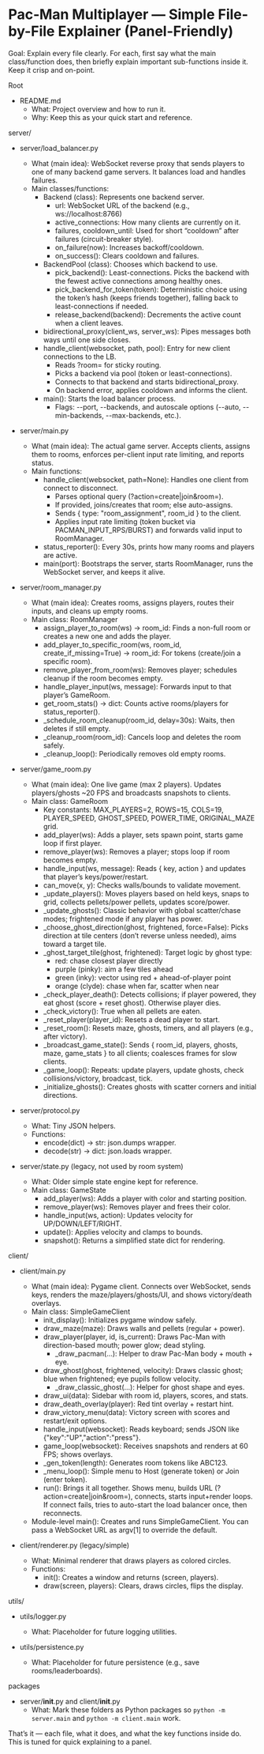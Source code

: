 # Pac‑Man Multiplayer — Simple File-by-File Explainer (Panel-Friendly)

Goal: Explain every file clearly. For each, first say what the main class/function does, then briefly explain important sub-functions inside it. Keep it crisp and on-point.


Root
- README.md
  - What: Project overview and how to run it.
  - Why: Keep this as your quick start and reference.


server/
- server/load_balancer.py
  - What (main idea): WebSocket reverse proxy that sends players to one of many backend game servers. It balances load and handles failures.
  - Main classes/functions:
    - Backend (class): Represents one backend server.
      - url: WebSocket URL of the backend (e.g., ws://localhost:8766)
      - active_connections: How many clients are currently on it.
      - failures, cooldown_until: Used for short “cooldown” after failures (circuit-breaker style).
      - on_failure(now): Increases backoff/cooldown.
      - on_success(): Clears cooldown and failures.
    - BackendPool (class): Chooses which backend to use.
      - pick_backend(): Least-connections. Picks the backend with the fewest active connections among healthy ones.
      - pick_backend_for_token(token): Deterministic choice using the token’s hash (keeps friends together), falling back to least-connections if needed.
      - release_backend(backend): Decrements the active count when a client leaves.
    - bidirectional_proxy(client_ws, server_ws): Pipes messages both ways until one side closes.
    - handle_client(websocket, path, pool): Entry for new client connections to the LB.
      - Reads ?room=<token> for sticky routing.
      - Picks a backend via pool (token or least-connections).
      - Connects to that backend and starts bidirectional_proxy.
      - On backend error, applies cooldown and informs the client.
    - main(): Starts the load balancer process.
      - Flags: --port, --backends, and autoscale options (--auto, --min-backends, --max-backends, etc.).

- server/main.py
  - What (main idea): The actual game server. Accepts clients, assigns them to rooms, enforces per-client input rate limiting, and reports status.
  - Main functions:
    - handle_client(websocket, path=None): Handles one client from connect to disconnect.
      - Parses optional query (?action=create|join&room=<token>).
      - If provided, joins/creates that room; else auto-assigns.
      - Sends { type: "room_assignment", room_id } to the client.
      - Applies input rate limiting (token bucket via PACMAN_INPUT_RPS/BURST) and forwards valid input to RoomManager.
    - status_reporter(): Every 30s, prints how many rooms and players are active.
    - main(port): Bootstraps the server, starts RoomManager, runs the WebSocket server, and keeps it alive.

- server/room_manager.py
  - What (main idea): Creates rooms, assigns players, routes their inputs, and cleans up empty rooms.
  - Main class: RoomManager
    - assign_player_to_room(ws) -> room_id: Finds a non-full room or creates a new one and adds the player.
    - add_player_to_specific_room(ws, room_id, create_if_missing=True) -> room_id: For tokens (create/join a specific room).
    - remove_player_from_room(ws): Removes player; schedules cleanup if the room becomes empty.
    - handle_player_input(ws, message): Forwards input to that player’s GameRoom.
    - get_room_stats() -> dict: Counts active rooms/players for status_reporter().
    - _schedule_room_cleanup(room_id, delay=30s): Waits, then deletes if still empty.
    - _cleanup_room(room_id): Cancels loop and deletes the room safely.
    - _cleanup_loop(): Periodically removes old empty rooms.

- server/game_room.py
  - What (main idea): One live game (max 2 players). Updates players/ghosts ~20 FPS and broadcasts snapshots to clients.
  - Main class: GameRoom
    - Key constants: MAX_PLAYERS=2, ROWS=15, COLS=19, PLAYER_SPEED, GHOST_SPEED, POWER_TIME, ORIGINAL_MAZE grid.
    - add_player(ws): Adds a player, sets spawn point, starts game loop if first player.
    - remove_player(ws): Removes a player; stops loop if room becomes empty.
    - handle_input(ws, message): Reads { key, action } and updates that player’s keys/power/restart.
    - can_move(x, y): Checks walls/bounds to validate movement.
    - _update_players(): Moves players based on held keys, snaps to grid, collects pellets/power pellets, updates score/power.
    - _update_ghosts(): Classic behavior with global scatter/chase modes; frightened mode if any player has power.
    - _choose_ghost_direction(ghost, frightened, force=False): Picks direction at tile centers (don’t reverse unless needed), aims toward a target tile.
    - _ghost_target_tile(ghost, frightened): Target logic by ghost type:
      - red: chase closest player directly
      - purple (pinky): aim a few tiles ahead
      - green (inky): vector using red + ahead-of-player point
      - orange (clyde): chase when far, scatter when near
    - _check_player_death(): Detects collisions; if player powered, they eat ghost (score + reset ghost). Otherwise player dies.
    - _check_victory(): True when all pellets are eaten.
    - _reset_player(player_id): Resets a dead player to start.
    - _reset_room(): Resets maze, ghosts, timers, and all players (e.g., after victory).
    - _broadcast_game_state(): Sends { room_id, players, ghosts, maze, game_stats } to all clients; coalesces frames for slow clients.
    - _game_loop(): Repeats: update players, update ghosts, check collisions/victory, broadcast, tick.
    - _initialize_ghosts(): Creates ghosts with scatter corners and initial directions.

- server/protocol.py
  - What: Tiny JSON helpers.
  - Functions:
    - encode(dict) -> str: json.dumps wrapper.
    - decode(str) -> dict: json.loads wrapper.

- server/state.py (legacy, not used by room system)
  - What: Older simple state engine kept for reference.
  - Main class: GameState
    - add_player(ws): Adds a player with color and starting position.
    - remove_player(ws): Removes player and frees their color.
    - handle_input(ws, action): Updates velocity for UP/DOWN/LEFT/RIGHT.
    - update(): Applies velocity and clamps to bounds.
    - snapshot(): Returns a simplified state dict for rendering.


client/
- client/main.py
  - What (main idea): Pygame client. Connects over WebSocket, sends keys, renders the maze/players/ghosts/UI, and shows victory/death overlays.
  - Main class: SimpleGameClient
    - init_display(): Initializes pygame window safely.
    - draw_maze(maze): Draws walls and pellets (regular + power).
    - draw_player(player, id, is_current): Draws Pac-Man with direction-based mouth; power glow; dead styling.
      - _draw_pacman(...): Helper to draw Pac-Man body + mouth + eye.
    - draw_ghost(ghost, frightened, velocity): Draws classic ghost; blue when frightened; eye pupils follow velocity.
      - _draw_classic_ghost(...): Helper for ghost shape and eyes.
    - draw_ui(data): Sidebar with room id, players, scores, and stats.
    - draw_death_overlay(player): Red tint overlay + restart hint.
    - draw_victory_menu(data): Victory screen with scores and restart/exit options.
    - handle_input(websocket): Reads keyboard; sends JSON like {"key":"UP","action":"press"}.
    - game_loop(websocket): Receives snapshots and renders at 60 FPS; shows overlays.
    - _gen_token(length): Generates room tokens like ABC123.
    - _menu_loop(): Simple menu to Host (generate token) or Join (enter token).
    - run(): Brings it all together. Shows menu, builds URL (?action=create|join&room=<token>), connects, starts input+render loops. If connect fails, tries to auto-start the load balancer once, then reconnects.
  - Module-level main(): Creates and runs SimpleGameClient. You can pass a WebSocket URL as argv[1] to override the default.

- client/renderer.py (legacy/simple)
  - What: Minimal renderer that draws players as colored circles.
  - Functions:
    - init(): Creates a window and returns (screen, players).
    - draw(screen, players): Clears, draws circles, flips the display.


utils/
- utils/logger.py
  - What: Placeholder for future logging utilities.

- utils/persistence.py
  - What: Placeholder for future persistence (e.g., save rooms/leaderboards).


packages
- server/__init__.py and client/__init__.py
  - What: Mark these folders as Python packages so `python -m server.main` and `python -m client.main` work.


That’s it — each file, what it does, and what the key functions inside do. This is tuned for quick explaining to a panel.
